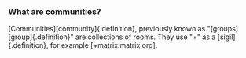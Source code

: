 ### What are communities?

[Communities][community]{.definition}, previously known as "[groups][group]{.definition}" are collections of rooms. They use "+" as a [sigil]{.definition}, for example [+matrix:matrix.org].
